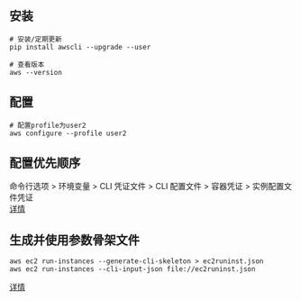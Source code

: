 ## 安装
```shell
# 安装/定期更新
pip install awscli --upgrade --user

# 查看版本
aws --version
```

## 配置
```shell
# 配置profile为user2
aws configure --profile user2
```

## 配置优先顺序
命令行选项 > 环境变量 > CLI 凭证文件 > CLI 配置文件 > 容器凭证 > 实例配置文件凭证    
[详情](https://docs.aws.amazon.com/zh_cn/cli/latest/userguide/cli-chap-configure.html#config-settings-and-precedence)

## 生成并使用参数骨架文件
```shell
aws ec2 run-instances --generate-cli-skeleton > ec2runinst.json
aws ec2 run-instances --cli-input-json file://ec2runinst.json
```
[详情](https://docs.aws.amazon.com/zh_cn/cli/latest/userguide/cli-usage-skeleton.html)
